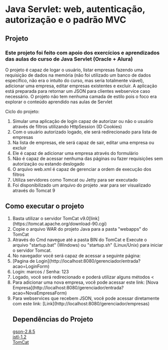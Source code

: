 # Java Servlet: web, autenticação, autorização e o padrão MVC

## Projeto
### Este projeto foi feito com apoio dos exercícios e aprendizados das aulas do curso de Java Servlet (Oracle + Alura)<br>
<p>O projeto é capaz de logar o usuário, listar empresas fazendo uma requisição de dados na memória (não foi utilizado um banco de dados específico, não era o intuito do curso, mas seria totalmente viável), adicionar uma empresa, editar empresas existentes e excluir. A aplicação está preparada para retornar um JSON para clientes webservice caso necessário.
 O projeto não tem nenhuma camada de estilo pois o foco era explorar o conteúdo aprendido nas aulas de Servlet

<p> Ciclo do projeto: 
<ol>
    <li>Simular uma aplicação de login capaz de autorizar ou não o usuário através de filtros utilizando HttpSession (ID Cookies)</li>
    <li>Com o usuário autorizado logado, ele será redirecionado para lista de empresas</li>
    <li>Na lista de empresas, ele será capaz de sair, editar uma empresa ou excluir</li>
    <li>Ele é capaz de adicionar uma empresa através do formulário</li>
    <li>Não é capaz de acessar nenhuma das páginas ou fazer requisições sem autorização ou estando deslogado</li>
    <li>O arquivo web.xml é capaz de gerenciar a ordem de execução dos filtros</li>
    <li>Utiliza servidores como Tomcat ou Jetty para ser executado</li>
    <li>Foi disponibilizado um arquivo do projeto .war para ser visualizado através do Tomcat 9</li>
</ol>

## Como executar o projeto
<ol>
  
  <li> Basta utilizar o servidor TomCat v9.0[link](https://tomcat.apache.org/download-90.cgi) </li>
  <li> Copie o arquivo WAR do projeto Java para a pasta "webapps" do TomCat </li>
  <li> Através do Cmd navegue até a pasta BIN do TomCat e Execute o arquivo "startup.bat" (Windows) ou "startup.sh" (Linux/Unix) para iniciar o servidor Tomcat. </li>
  <li> No navegador você será capaz de acessar a seguinte página:  </li>
  <li> [Pagina de Login](http://localhost:8080/gerenciador/entrada?acao=LoginForm)
  <li> Login: marcos / Senha: 123  </li>
  <li> Logado, você será redirecionado e poderá utilizar alguns métodos <</li>
  <li> Para adicionar uma nova empresa, você pode acessar este link: [Nova Empresa](http://localhost:8080/gerenciador/entrada?acao=NovaEmpresaForm) </li>
  <li> Para webservices que recebem JSON, você pode acessar diretamente com este link: [Link](http://localhost:8080/gerenciador/empresas)</li>


## Dependências do Projeto
[gson-2.8.5](https://sites.google.com/site/gson/gson-user-guide)<br>
[jstl-1.2](https://tomcat.apache.org/taglibs/site/tutorial.html)<br>
[TomCat](https://tomcat.apache.org/download-90.cgi)

